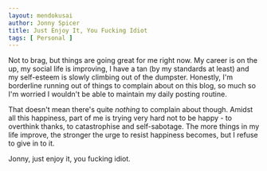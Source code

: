```yaml
---
layout: mendokusai
author: Jonny Spicer
title: Just Enjoy It, You Fucking Idiot
tags: [ Personal ]
---
```

Not to brag, but things are going great for me right now. My career is on the up,
my social life is improving, I have a tan (by my standards at least) and my
self-esteem is slowly climbing out of the dumpster. Honestly, I'm borderline
running out of things to complain about on this blog, so much so I'm worried I
wouldn't be able to maintain my daily posting routine.

That doesn't mean there's quite *nothing* to complain about though. Amidst all
this happiness, part of me is trying very hard not to be happy - to overthink
thanks, to catastrophise and self-sabotage. The more things in my life improve,
the stronger the urge to resist happiness becomes, but I refuse to give in to it.

Jonny, just enjoy it, you fucking idiot.
